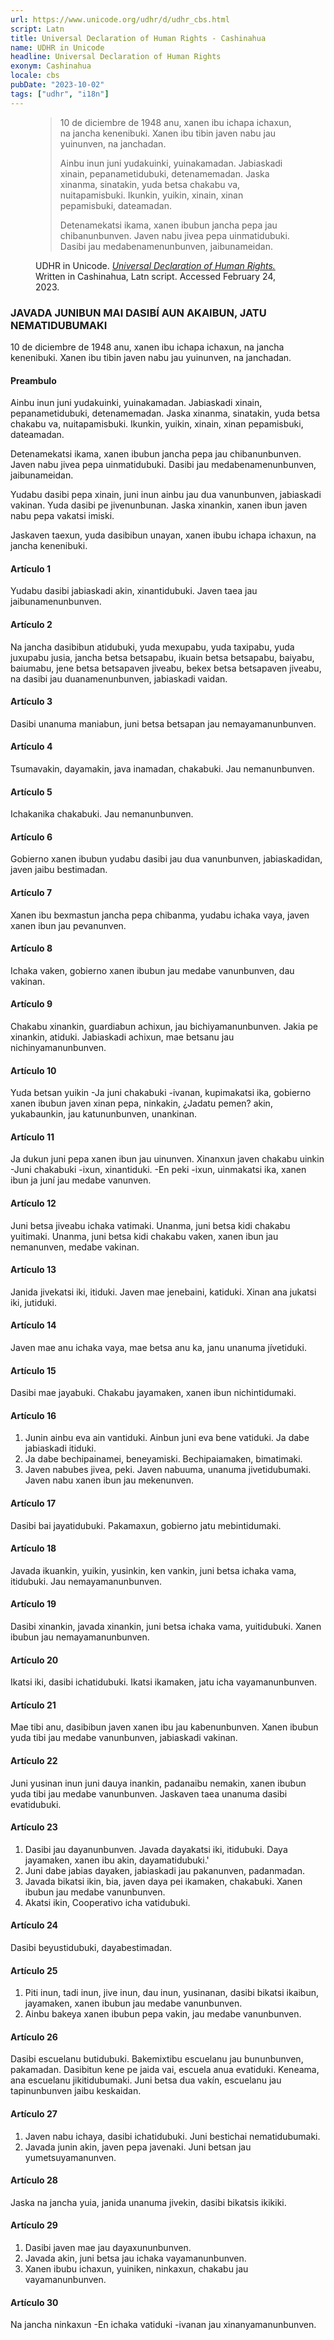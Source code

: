 ```yaml
---
url: https://www.unicode.org/udhr/d/udhr_cbs.html
script: Latn
title: Universal Declaration of Human Rights - Cashinahua
name: UDHR in Unicode
headline: Universal Declaration of Human Rights
exonym: Cashinahua
locale: cbs
pubDate: "2023-10-02"
tags: ["udhr", "i18n"]
---
```


<div lang="cbs">
 <figure>
  <blockquote lang="cbs">
   <p>
    10 de diciembre de 1948 anu, xanen ibu ichapa ichaxun, na jancha kenenibuki. Xanen ibu tibin javen nabu jau yuinunven, na janchadan.
   </p>
   <p>
    Ainbu inun juni yudakuinki, yuinakamadan. Jabiaskadi xinain, pepanametidubuki, detenamemadan. Jaska xinanma, sinatakin, yuda betsa chakabu va, nuitapamisbuki. Ikunkin, yuikin, xinain, xinan pepamisbuki, dateamadan.
   </p>
   <p>
    Detenamekatsi ikama, xanen ibubun jancha pepa jau chibanunbunven. Javen nabu jivea pepa uinmatidubuki. Dasibi jau medabenamenunbunven, jaibunameidan.
   </p>
  </blockquote>
  <figcaption>
   <div itemscope="" itemtype="https://schema.org/WebContent">
    <span itemprop="publisher" itemscope="" itemtype="http://schema.org/Organization">
     <span itemprop="name">
      UDHR in Unicode.
     </span>
    </span>
    <cite>
     <a href="https://www.unicode.org/udhr/d/udhr_cbs.html" itemprop="url" title="Universal Declaration of Human Rights - Cashinahua">
      <span itemprop="headline">
       Universal Declaration of Human Rights.
      </span>
     </a>
    </cite>
    Written in Cashinahua, Latn script.
        Accessed
    <time datetime="2023-02-24">
     February 24, 2023.
    </time>
   </div>
  </figcaption>
 </figure>
 <h3>
  JAVADA JUNIBUN MAl DASIBÍ AUN AKAIBUN, JATU NEMATIDUBUMAKI
 </h3>
 <p>
  10 de diciembre de 1948 anu, xanen ibu ichapa ichaxun, na jancha kenenibuki. Xanen ibu tibin javen nabu jau yuinunven, na janchadan.
 </p>
 <h4>
  Preambulo
 </h4>
 <p>
  Ainbu inun juni yudakuinki, yuinakamadan. Jabiaskadi xinain, pepanametidubuki, detenamemadan. Jaska xinanma, sinatakin, yuda betsa chakabu va, nuitapamisbuki. Ikunkin, yuikin, xinain, xinan pepamisbuki, dateamadan.
 </p>
 <p>
  Detenamekatsi ikama, xanen ibubun jancha pepa jau chibanunbunven. Javen nabu jivea pepa uinmatidubuki. Dasibi jau medabenamenunbunven, jaibunameidan.
 </p>
 <p>
  Yudabu dasibi pepa xinain, juni inun ainbu jau dua vanunbunven, jabiaskadi vakinan. Yuda dasibi pe jivenunbunan. Jaska xinankin, xanen ibun javen nabu pepa vakatsi imiski.
 </p>
 <p>
  Jaskaven taexun, yuda dasibibun unayan, xanen ibubu ichapa ichaxun, na jancha kenenibuki.
 </p>
 <h4>
  Artículo 1
 </h4>
 <p>
  Yudabu dasibi jabiaskadi akin, xinantidubuki. Javen taea jau jaibunamenunbunven.
 </p>
 <h4>
  Artículo 2
 </h4>
 <p>
  Na jancha dasibibun atidubuki, yuda mexupabu, yuda taxipabu, yuda juxupabu jusia, jancha betsa betsapabu, ikuain betsa betsapabu, baiyabu, baiumabu, jene betsa betsapaven jiveabu, bekex betsa betsapaven jiveabu, na dasibi jau duanamenunbunven, jabiaskadi vaidan.
 </p>
 <h4>
  Artículo 3
 </h4>
 <p>
  Dasibi unanuma maniabun, juni betsa betsapan jau nemayamanunbunven.
 </p>
 <h4>
  Artículo 4
 </h4>
 <p>
  Tsumavakin, dayamakin, java inamadan, chakabuki. Jau nemanunbunven.
 </p>
 <h4>
  Artículo 5
 </h4>
 <p>
  Ichakanika chakabuki. Jau nemanunbunven.
 </p>
 <h4>
  Artículo 6
 </h4>
 <p>
  Gobierno xanen ibubun yudabu dasibi jau dua vanunbunven, jabiaskadidan, javen jaibu bestimadan.
 </p>
 <h4>
  Artículo 7
 </h4>
 <p>
  Xanen ibu bexmastun jancha pepa chibanma, yudabu ichaka vaya, javen xanen ibun jau pevanunven.
 </p>
 <h4>
  Artículo 8
 </h4>
 <p>
  Ichaka vaken, gobierno xanen ibubun jau medabe vanunbunven, dau vakinan.
 </p>
 <h4>
  Artículo 9
 </h4>
 <p>
  Chakabu xinankin, guardiabun achixun, jau bichiyamanunbunven. Jakia pe xinankin, atiduki. Jabiaskadi achixun, mae betsanu jau nichinyamanunbunven.
 </p>
 <h4>
  Artículo 10
 </h4>
 <p>
  Yuda betsan yuikin -Ja juni chakabuki -ivanan, kupimakatsi ika, gobierno xanen ibubun javen xinan pepa, ninkakin, ¿Jadatu pemen? akin, yukabaunkin, jau katununbunven, unankinan.
 </p>
 <h4>
  Artículo 11
 </h4>
 <p>
  Ja dukun juni pepa xanen ibun jau uinunven. Xinanxun javen chakabu uinkin -Juni chakabuki -ixun, xinantiduki. -En peki -ixun, uinmakatsi ika, xanen ibun ja juní jau medabe vanunven.
 </p>
 <h4>
  Artículo 12
 </h4>
 <p>
  Juni betsa jiveabu ichaka vatimaki. Unanma, juni betsa kidi chakabu yuitimaki. Unanma, juni betsa kidi chakabu vaken, xanen ibun jau nemanunven, medabe vakinan.
 </p>
 <h4>
  Artículo 13
 </h4>
 <p>
  Janida jivekatsi iki, itiduki. Javen mae jenebaini, katiduki. Xinan ana jukatsi iki, jutiduki.
 </p>
 <h4>
  Artículo 14
 </h4>
 <p>
  Javen mae anu ichaka vaya, mae betsa anu ka, janu unanuma jívetiduki.
 </p>
 <h4>
  Artículo 15
 </h4>
 <p>
  Dasibi mae jayabuki. Chakabu jayamaken, xanen ibun nichintidumaki.
 </p>
 <h4>
  Artículo 16
 </h4>
 <ol>
  <li>
   Junin ainbu eva ain vantiduki. Ainbun juni eva bene vatiduki. Ja dabe jabiaskadi itiduki.
  </li>
  <li>
   Ja dabe bechipainamei, beneyamiski. Bechipaiamaken, bimatimaki.
  </li>
  <li>
   Javen nabubes jivea, peki. Javen nabuuma, unanuma jivetidubumaki. Javen nabu xanen ibun jau mekenunven.
  </li>
 </ol>
 <h4>
  Artículo 17
 </h4>
 <p>
  Dasibi bai jayatidubuki. Pakamaxun, gobierno jatu mebintidumaki.
 </p>
 <h4>
  Artículo 18
 </h4>
 <p>
  Javada ikuankin, yuikin, yusinkin, ken vankin, juni betsa ichaka vama, itidubuki. Jau nemayamanunbunven.
 </p>
 <h4>
  Artículo 19
 </h4>
 <p>
  Dasibi xinankin, javada xinankin, juni betsa ichaka vama, yuitidubuki. Xanen ibubun jau nemayamanunbunven.
 </p>
 <h4>
  Artículo 20
 </h4>
 <p>
  Ikatsi iki, dasibi ichatidubuki. Ikatsi ikamaken, jatu icha vayamanunbunven.
 </p>
 <h4>
  Artículo 21
 </h4>
 <p>
  Mae tibi anu, dasibibun javen xanen ibu jau kabenunbunven. Xanen ibubun yuda tibi jau medabe vanunbunven, jabiaskadi vakinan.
 </p>
 <h4>
  Artículo 22
 </h4>
 <p>
  Juni yusinan inun juni dauya inankin, padanaibu nemakin, xanen ibubun yuda tibi jau medabe vanunbunven. Jaskaven taea unanuma dasibi evatidubuki.
 </p>
 <h4>
  Artículo 23
 </h4>
 <ol>
  <li>
   Dasibi jau dayanunbunven. Javada dayakatsi iki, itidubuki. Daya jayamaken, xanen ibu akin, dayamatidubuki.'
  </li>
  <li>
   Juni dabe jabias dayaken, jabiaskadi jau pakanunven, padanmadan.
  </li>
  <li>
   Javada bikatsi ikin, bia, javen daya pei ikamaken, chakabuki. Xanen ibubun jau medabe vanunbunven.
  </li>
  <li>
   Akatsi ikin, Cooperativo icha vatidubuki.
  </li>
 </ol>
 <h4>
  Artículo 24
 </h4>
 <p>
  Dasibi beyustidubuki, dayabestimadan.
 </p>
 <h4>
  Artículo 25
 </h4>
 <ol>
  <li>
   Piti inun, tadi inun, jive inun, dau inun, yusinanan, dasibi bikatsi ikaibun, jayamaken, xanen ibubun jau medabe vanunbunven.
  </li>
  <li>
   Ainbu bakeya xanen ibubun pepa vakin, jau medabe vanunbunven.
  </li>
 </ol>
 <h4>
  Artículo 26
 </h4>
 <p>
  Dasibi escuelanu butidubuki. Bakemixtibu escuelanu jau bununbunven, pakamadan. Dasibitun kene pe jaida vai, escuela anua evatiduki. Keneama, ana escuelanu jikitidubumaki. Juni betsa dua vakín, escuelanu jau tapinunbunven jaibu keskaidan.
 </p>
 <h4>
  Artículo 27
 </h4>
 <ol>
  <li>
   Javen nabu ichaya, dasibi ichatidubuki. Juni bestichai nematidubumaki.
  </li>
  <li>
   Javada junin akin, javen pepa javenaki. Juni betsan jau yumetsuyamanunven.
  </li>
 </ol>
 <h4>
  Artículo 28
 </h4>
 <p>
  Jaska na jancha yuia, janida unanuma jivekin, dasibi bikatsis ikikiki.
 </p>
 <h4>
  Artículo 29
 </h4>
 <ol>
  <li>
   Dasibi javen mae jau dayaxununbunven.
  </li>
  <li>
   Javada akin, juni betsa jau ichaka vayamanunbunven.
  </li>
  <li>
   Xanen ibubu ichaxun, yuiniken, ninkaxun, chakabu jau vayamanunbunven.
  </li>
 </ol>
 <h4>
  Artículo 30
 </h4>
 <p>
  Na jancha ninkaxun -En ichaka vatiduki -ivanan jau xinanyamanunbunven.
 </p>
</div>
